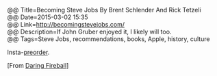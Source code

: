 @@ Title=Becoming Steve Jobs By Brent Schlender And Rick Tetzeli    
@@ Date=2015-03-02 15:35  
@@ Link=http://becomingstevejobs.com/  
@@ Description=If John Gruber enjoyed it, I likely will too.    
@@ Tags=Steve Jobs, recommendations, books, Apple, history, culture    

Insta-[preorder](http://www.amazon.com/Becoming-Steve-Jobs-Evolution-Visionary/dp/0385347405/ref=sr_1_1?sr=8-1&ie=UTF8&keywords=becoming%2Bsteve%2Bjobs&tag=theov0c-20&qid=1432233209).

[From [Daring Fireball](http://daringfireball.net/linked/2015/03/02/becoming-steve-jobs)]